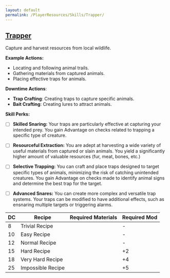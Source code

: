 ```yaml
---
layout: default
permalink: /PlayerResources/Skills/Trapper/
---
```

## [Trapper](#Trapper)
Capture and harvest resources from local wildlife.

**Example Actions:**

- Locating and following animal trails.
- Gathering materials from captured animals.
- Placing effective traps for animals.

**Downtime Actions**:

- **Trap Crafting**: Creating traps to capture specific animals.
- **Bait Crafting**: Creating lures to attract animals.

**Skill Perks:**

- [ ] **Skilled Snaring:** Your traps are particularly effective at capturing your intended prey. You gain Advantage on checks related to trapping a specific type of creature.
  
- [ ] **Resourceful Extraction:** You are adept at harvesting a wide variety of useful materials from captured or slain animals. You yield a significantly higher amount of valuable resources (fur, meat, bones, etc.)
  
- [ ] **Selective Trapping:** You can craft and place traps designed to target specific types of animals, minimizing the risk of catching unintended creatures. You gain Advantage on checks made to identify animal signs and determine the best trap for the target.
  
- [ ] **Advanced Snares:** You can create more complex and versatile trap systems. Your traps can be modified to have additional effects, such as ensnaring multiple targets or triggering alarms.

| **DC** | **Recipe**        | **Required Materials** | **Required Mod** |
| ------ | ----------------- | ---------------------- | ---------------- |
| 8      | Trivial Recipe    |                        | -                |
| 10     | Easy Recipe       |                        | -                |
| 12     | Normal Recipe     |                        | -                |
| 15     | Hard Recipe       |                        | +2               |
| 18     | Very Hard Recipe  |                        | +4               |
| 25     | Impossible Recipe |                        | +5               |